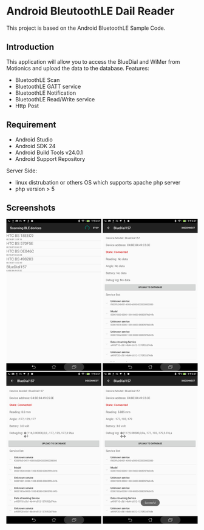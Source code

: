 
Android BleutoothLE Dail Reader 
===================================

This project is based on the Android BluetoothLE Sample Code. 

Introduction
------------

This application will allow you to access the BlueDial and WiMer from Motionics and upload the data to the database. 
Features:
- BluetoothLE Scan
- BluetoothLE GATT service
- BluetoothLE Notification
- BluetoothLE Read/Write service
- Http Post

Requirement
--------------
- Android Studio 
- Android SDK 24
- Android Build Tools v24.0.1
- Android Support Repository

Server Side:
- linux distrubation or others OS which supports apache php server
- php version > 5 

Screenshots
--------------
<img src="screenshots/Screenshot_1.jpg" height="400" alt="Screenshot"/>
<img src="screenshots/Screenshot_2.jpg" height="400" alt="Screenshot"/>
<img src="screenshots/Screenshot_3.jpg" height="400" alt="Screenshot"/>
<img src="screenshots/Screenshot_4.jpg" height="400" alt="Screenshot"/>
